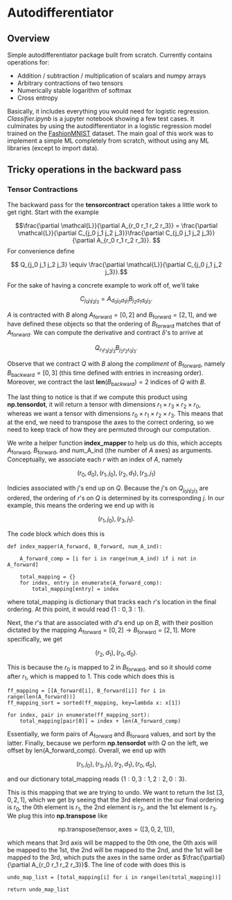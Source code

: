 # Autodifferentiator

## Overview

Simple autodifferentiator package built from scratch.  Currently contains operations for:
- Addition / subtraction / multiplication of scalars and numpy arrays 
- Arbitrary contractions of two tensors
- Numerically stable logarithm of softmax 
- Cross entropy

Basically, it includes everything you would need for logistic regression. _Classifier.ipynb_ is a jupyter notebook
showing a few test cases. It culminates by using the autodifferentiator in a logistic regression model trained on the 
[FashionMNIST](https://www.kaggle.com/datasets/zalando-research/fashionmnist) dataset.  The main goal of this work was to implement a simple ML completely from scratch, 
without using any ML libraries (except to import data).



## Tricky operations in the backward pass

### Tensor Contractions
The backward pass for the __tensorcontract__ operation takes a little work to get right. Start with the example

$$\frac{\partial \mathcal{L}}{\partial A_{r_0 r_1 r_2 r_3}} = \frac{\partial \mathcal{L}}{\partial C_{j_0 j_1 j_2 j_3}}\frac{\partial C_{j_0 j_1 j_2 j_3}}{\partial A_{r_0 r_1 r_2 r_3}}. $$ For convenience define

$$ Q_{j_0 j_1 j_2 j_3} \equiv \frac{\partial \mathcal{L}}{\partial C_{j_0 j_1 j_2 j_3}}.$$

For the sake of having a concrete example to work off of, we'll take

$$C_{j_0 j_1 j_2 j_3} = A_{d_0 j_0 d_1 j_1}B_{j_2 d_1 d_0 j_3}. $$ 

$A$ is contracted with $B$ along $A_{\text{forward}} = [0,2]$ and $B_{\text{forward}} = [2, 1]$, and we have defined these objects so that the ordering of $B_{\text{forward}}$ matches that of $A_{\text{forward}}$. We can compute the derivative and contract $\delta$'s to arrive at

$$Q_{r_1 r_3 j_2 j_3}B_{j_2 r_2 r_0 j_3}.$$

Observe that we contract $Q$ with $B$ along the _compliment_ of $B_{\text{forward}}$, namely $B_{\text{backward}} = [0,3]$ (this time defined with entries in increasing order). Moreover, we contract the last $\textbf{len}(B_{\text{backward}}) = 2$ indices of $Q$ with $B$.

The last thing to notice is that if we compute this product using __np.tensordot__, it will return a tensor with dimensions $r_1 \times r_3 \times r_2 \times r_0$, whereas we want a tensor with dimensions $r_0 \times r_1 \times r_2 \times r_3$. This means that at the end, we need to transpose the axes to the correct ordering, so we need to keep track of how they are permuted through our computation.

We write a helper function __index_mapper__ to help us do this, which accepts $A_{\text{forward}}$, $B_{\text{forward}}$, and num_A_ind (the number of $A$ axes) as arguments.  Conceptually, we associate each $r$ with an index of $A$, namely

$$
(r_0, d_0), (r_1, j_0), (r_2, d_1), (r_3, j_1)
$$

Indicies associated with $j$'s end up on $Q$. Because the $j$'s on $Q_{j_0 j_1 j_2 j_3}$ are ordered, the ordering of $r$'s on $Q$ is determined by its corresponding $j$. In our example, this means the ordering we end up with is 

$$(r_1, j_0), (r_3, j_1).$$

The code block which does this is



    def index_mapper(A_forward, B_forward, num_A_ind):

        A_forward_comp = [i for i in range(num_A_ind) if i not in A_forward]
    
        total_mapping = {}
        for index, entry in enumerate(A_forward_comp):
            total_mapping[entry] = index
            
    


where total_mapping is dictionary that tracks each $r$'s location in the final ordering. At this point, it would read $\{1:0, 3:1\}$.  

Next, the $r$'s that are associated with $d$'s end up on $B$, with their position dictated by the mapping $A_{\text{forward}} = [0,2]\rightarrow B_{\text{forward}} = [2, 1]$.  More specifically, we get

$$(r_2, d_1), (r_0, d_0).$$

This is because the $r_0$ is mapped to $2$ in $B_{\text{forward}}$, and so it should come after $r_1$, which is mapped to $1$. This code which does this is 



    ff_mapping = [[A_forward[i], B_forward[i]] for i in range(len(A_forward))]
    ff_mapping_sort = sorted(ff_mapping, key=lambda x: x[1])

    for index, pair in enumerate(ff_mapping_sort):
        total_mapping[pair[0]] = index + len(A_forward_comp)



Essentially, we form pairs of $A_{\text{forward}}$ and $B_{\text{forward}}$ values, and sort by the latter. Finally, because we perform __np.tensordot__ with $Q$ on the left, we offset by len(A_forward_comp). Overall, we end up with 

$$(r_1, j_0), (r_3, j_1), (r_2, d_1), (r_0, d_0),$$

and our dictionary total_mapping reads $\{1:0, 3:1, 2:2, 0:3\}$.

This is this mapping that we are trying to undo. We want to return the list $[3,0,2,1]$, which we get by seeing that the 3rd element in the our final ordering is $r_0$, the 0th element is $r_1$, the 2nd element is $r_2$, and the 1st element is $r_3$. We plug this into __np.transpose__ like

$$\text{np.transpose}(\text{tensor}, \text{axes}=([3,0,2,1])),$$

which means that 3rd axis will be mapped to the 0th one, the 0th axis will be mapped to the 1st, the 2nd will be mapped to the 2nd, and the 1st will be mapped to the 3rd, which puts the axes in the same order as $\frac{\partial}{\partial A_{r_0 r_1 r_2 r_3}}$.  The line of code with does this is 



    undo_map_list = [total_mapping[i] for i in range(len(total_mapping))]

    return undo_map_list

